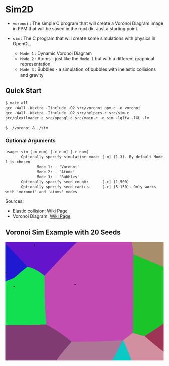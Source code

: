 # Sim2D

- `voronoi` : The simple C program that will create a Voronoi Diagram image in PPM that will be saved in the root dir. Just a starting point.

- `sim` : The C program that will create some simulations with physics in OpenGL.
  - `Mode 1` : Dynamic Voronoi Diagram
  - `Mode 2` : Atoms - just like the `Mode 1` but with a different graphical representation
  - `Mode 3` : Bubbles - a simulation of bubbles with inelastic collisions and gravity
  
## Quick Start

```console
$ make all
gcc -Wall -Wextra -Iinclude -O2 src/voronoi_ppm.c -o voronoi 
gcc -Wall -Wextra -Iinclude -O2 src/helpers.c src/sim.c src/glextloader.c src/opengl.c src/main.c -o sim -lglfw -lGL -lm

$ ./voronoi & ./sim 
```

### Optional Arguments

```console
usage: sim [-m num] [-c num] [-r num]
       Optionally specify simulation mode: [-m] (1-3). By default Mode 1 is chosen
              Mode 1: - 'Voronoi'
              Mode 2: - 'Atoms'
              Mode 3: - 'Bubbles'
       Optionally specify seed count:      [-c] (1-500)
       Optionally specify seed radius:     [-r] (5-150). Only works with 'voronoi' and 'atoms' modes
```

Sources:

- Elastic collision: [Wiki Page](https://en.wikipedia.org/wiki/Elastic_collision)
- Voronoi Diagram: [Wiki Page](https://en.wikipedia.org/wiki/Voronoi_diagram)

## Voronoi Sim Example with 20 Seeds

![img](assets/voronoi.gif)
